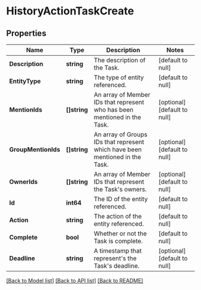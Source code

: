 # HistoryActionTaskCreate

## Properties
Name | Type | Description | Notes
------------ | ------------- | ------------- | -------------
**Description** | **string** | The description of the Task. | [default to null]
**EntityType** | **string** | The type of entity referenced. | [default to null]
**MentionIds** | **[]string** | An array of Member IDs that represent who has been mentioned in the Task. | [optional] [default to null]
**GroupMentionIds** | **[]string** | An array of Groups IDs that represent which have been mentioned in the Task. | [optional] [default to null]
**OwnerIds** | **[]string** | An array of Member IDs that represent the Task&#x27;s owners. | [optional] [default to null]
**Id** | **int64** | The ID of the entity referenced. | [default to null]
**Action** | **string** | The action of the entity referenced. | [default to null]
**Complete** | **bool** | Whether or not the Task is complete. | [default to null]
**Deadline** | **string** | A timestamp that represent&#x27;s the Task&#x27;s deadline. | [optional] [default to null]

[[Back to Model list]](../README.md#documentation-for-models) [[Back to API list]](../README.md#documentation-for-api-endpoints) [[Back to README]](../README.md)

